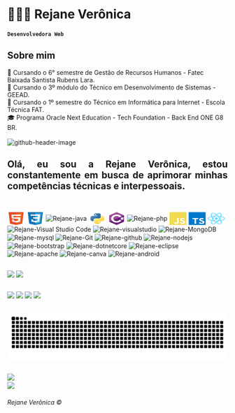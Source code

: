 # 👩🏻‍💻 Rejane Verônica

**`Desenvolvedora Web`**

##

## Sobre mim
 📝 Cursando o 6° semestre de Gestão de Recursos Humanos - Fatec Baixada Santista Rubens Lara. <br>
  📔 Cursando o 3º módulo do Técnico em Desenvolvimento de Sistemas - GEEAD. <br>
  📔 Cursando o 1º semestre do Técnico em Informática para Internet - Escola Técnica FAT. <br>
  🎓 Programa Oracle Next Education - Tech Foundation - Back End ONE G8 BR.<br>
  <br>
  ![github-header-image](https://github.com/user-attachments/assets/5f36eed9-a1bd-4b17-b49b-29984ae29616)
<h2 style="text-align: justify;"> Olá, eu sou a Rejane Verônica, estou constantemente em busca de aprimorar minhas competências técnicas e interpessoais.</h2>


##

<div style="display: inline_block"><br>
  <img align="center" alt="Rejane-HTML" height="30" width="40" src="https://raw.githubusercontent.com/devicons/devicon/master/icons/html5/html5-original.svg">
  <img align="center" alt="Rejane-CSS" height="30" width="40" src="https://raw.githubusercontent.com/devicons/devicon/master/icons/css3/css3-original.svg">
  <img align="center" alt="Rejane-java" height="30" width="40"src="https://cdn.jsdelivr.net/gh/devicons/devicon@latest/icons/java/java-original-wordmark.svg">
  <img align="center" alt="Rejane-Python" height="30" width="40" src="https://raw.githubusercontent.com/devicons/devicon/master/icons/python/python-original.svg">
  <img align="center" alt="Rejane-Csharp" height="30" width="40" src="https://raw.githubusercontent.com/devicons/devicon/master/icons/csharp/csharp-original.svg">
  <img align="center" alt="Rejane-php" height="30" width="40"src="https://cdn.jsdelivr.net/gh/devicons/devicon@latest/icons/php/php-original.svg">
  <img align="center" alt="Rejane-Js" height="30" width="40" src="https://raw.githubusercontent.com/devicons/devicon/master/icons/javascript/javascript-plain.svg">
  <img align="center" alt="Rejane-Ts" height="30" width="40" src="https://raw.githubusercontent.com/devicons/devicon/master/icons/typescript/typescript-plain.svg">
  <img align="center" alt="Rejane-React" height="30" width="40" src="https://raw.githubusercontent.com/devicons/devicon/master/icons/react/react-original.svg">
  <img align="center" alt="Rejane-Visual Studio Code" height="30" width="40" src="https://cdn.jsdelivr.net/gh/devicons/devicon/icons/vscode/vscode-original.svg">
  <img align="center" alt="Rejane-visualstudio" height="30" width="40"src="https://cdn.jsdelivr.net/gh/devicons/devicon@latest/icons/visualstudio/visualstudio-plain.svg">
  <img align="center" alt="Rejane-MongoDB" height="30" width="40" src="https://cdn.jsdelivr.net/gh/devicons/devicon/icons/mongodb/mongodb-original.svg">
   <img align="center" alt="Rejane-mysql" height="50" width="60"src="https://cdn.jsdelivr.net/gh/devicons/devicon@latest/icons/mysql/mysql-original-wordmark.svg">
  <img align="center" alt="Rejane-Git" height="30" width="40" src="https://cdn.jsdelivr.net/gh/devicons/devicon/icons/git/git-original.svg">
  <img align="center" alt="Rejane-github" height="30" width="40"src="https://cdn.jsdelivr.net/gh/devicons/devicon@latest/icons/github/github-original-wordmark.svg">
  <img align="center" alt="Rejane-nodejs" height="30" width="40"src="https://cdn.jsdelivr.net/gh/devicons/devicon@latest/icons/nodejs/nodejs-original-wordmark.svg">
  <img align="center" alt="Rejane-bootstrap" height="30" width="40"src="https://cdn.jsdelivr.net/gh/devicons/devicon@latest/icons/bootstrap/bootstrap-original-wordmark.svg">
  <img align="center" alt="Rejane-dotnetcore" height="30" width="40"src="https://cdn.jsdelivr.net/gh/devicons/devicon@latest/icons/dotnetcore/dotnetcore-original.svg">
  <img align="center" alt="Rejane-eclipse" height="30" width="40"src="https://cdn.jsdelivr.net/gh/devicons/devicon@latest/icons/eclipse/eclipse-original.svg">
  <img align="center" alt="Rejane-apache" height="30" width="40"src="https://cdn.jsdelivr.net/gh/devicons/devicon@latest/icons/apache/apache-original.svg">
  <img align="center" alt="Rejane-canva" height="30" width="40"src="https://cdn.jsdelivr.net/gh/devicons/devicon@latest/icons/canva/canva-original.svg">
  <img align="center" alt="Rejane-android" height="30" width="40"src="https://cdn.jsdelivr.net/gh/devicons/devicon@latest/icons/android/android-plain-wordmark.svg">
     </div>

## 

##

<div>
  <img height="150em" src="https://github-readme-stats.vercel.app/api?username=rejanevero&show_icons=true&theme=nightowl"/>
  <img height="150em" src="https://github-readme-stats.vercel.app/api/top-langs/?username=rejanevero&layout=compact&theme=nightowl"/>
</div>

##
 
<div> 
  <a href="https://www.linkedin.com/in/rejane-verônica-47893b34" target="_blank"><img src="https://img.shields.io/badge/-LinkedIn-%230077B5?style=for-the-badge&logo=linkedin&logoColor=white" target="_blank"></a> 
    <a href="https://instagram.com/rejane.silva81" target="_blank"><img src="https://img.shields.io/badge/-Instagram-%23E4405F?style=for-the-badge&logo=instagram&logoColor=white" target="_blank"></a>
   <a href="mailto:rejanevero@gmail.com"><img src="https://img.shields.io/badge/Gmail-D14836?style=for-the-badge&logo=gmail&logoColor=white" target="_blank"></a>
  <a href="https://www.youtube.com/rejanevero2" target="_blank"><img loading="lazy" src="https://img.shields.io/badge/YouTube-FF0000?style=for-the-badge&logo=youtube&logoColor=white" target="_blank"></a>
  </div>

  ##

<picture align="center">
  <source media="(prefers-color-scheme: dark)" srcset="https://raw.githubusercontent.com/rejanevero/rejanevero/output/github-contribution-grid-snake-dark.svg">
  <source media="(prefers-color-scheme: light)" srcset="https://raw.githubusercontent.com/rejanevero/rejanevero/output/github-contribution-grid-snake-dark.svg">
  <img align="center" alt="github contribution grid snake animation" src="https://raw.githubusercontent.com/rejanevero/rejanevero/output/github-contribution-grid-snake.svg">
</picture>

##

<img src="./assets/img/174527160001202.gif" width="220px">
<br>
<img src="https://komarev.com/ghpvc/?username=rejanevero&color=red&base=1000">
<br>

  ###### Rejane Verônica &copy;


